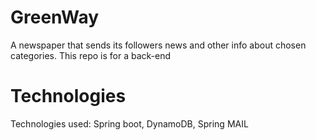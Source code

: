 # GreenWay
A newspaper that sends its followers news and other info about chosen categories. This repo is for a back-end

# Technologies
Technologies used:
Spring boot, DynamoDB, Spring MAIL
